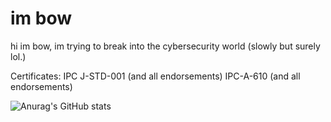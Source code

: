 # im bow
hi im bow, im trying to break into the cybersecurity world (slowly but surely lol.)

Certificates:
IPC J-STD-001 (and all endorsements)
IPC-A-610 (and all endorsements)

![Anurag's GitHub stats](https://github-readme-stats-git-masterrstaa-rickstaa.vercel.app/api?username=Y3flamex&&show_icons=true&theme=dark)
